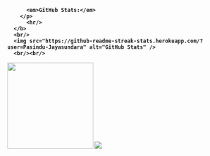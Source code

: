 <div>
  <p align="center">
      <b>
        <p align="center">
          
          <em>GitHub Stats:</em>
        </p>
          <hr/>
      </b> 
      <br/>
      <img src="https://github-readme-streak-stats.herokuapp.com/?user=Pasindu-Jayasundara" alt="GitHub Stats" /> 
      <br/><br/>
  </p>
</div>

<div>
  <p>
    <img src="https://github-readme-stats.vercel.app/api/top-langs/?username=Pasindu-Jayasundara&layout=compact" height="195"/> 
    <img src="https://github-readme-stats.vercel.app/api?username=Pasindu-Jayasundara&show_icons=true&include_all_commits=true" /> 
  </p>
</div>
